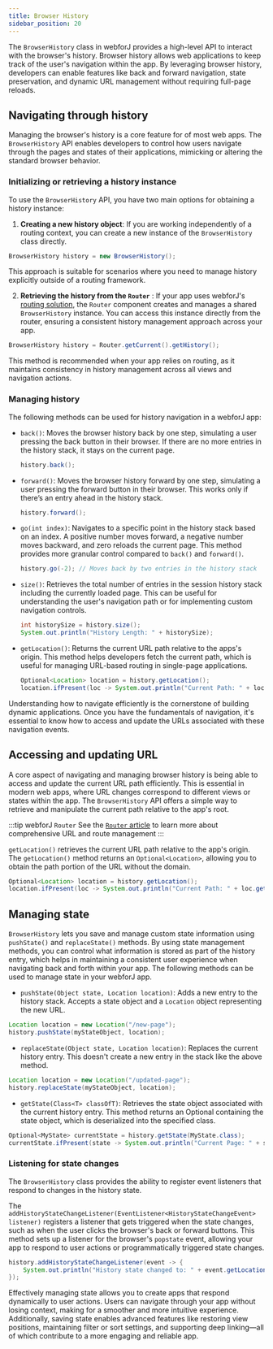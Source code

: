 ```yaml
---
title: Browser History
sidebar_position: 20
---
```


<DocChip chip='since' label='24.12' />
<JavadocLink type="foundation" location="com/webforj/router/history/BrowserHistory" top='true'/>

The `BrowserHistory` class in webforJ provides a high-level API to interact with the browser's history. Browser history allows web applications to keep track of the user's navigation within the app. By leveraging browser history, developers can enable features like back and forward navigation, state preservation, and dynamic URL management without requiring full-page reloads.

## Navigating through history

Managing the browser's history is a core feature for of most web apps. The `BrowserHistory` API enables developers to control how users navigate through the pages and states of their applications, mimicking or altering the standard browser behavior.

### Initializing or retrieving a history instance

To use the `BrowserHistory` API, you have two main options for obtaining a history instance:

1) **Creating a new history object**: If you are working independently of a routing context, you can create a new instance of the `BrowserHistory` class directly.

```java
BrowserHistory history = new BrowserHistory();
```
This approach is suitable for scenarios where you need to manage history explicitly outside of a routing framework.

2) **Retrieving the history from the `Router`** : If your app uses webforJ's [routing solution](../routing/overview), the `Router` component creates and manages a shared `BrowserHistory` instance. You can access this instance directly from the router, ensuring a consistent history management approach across your app.

```java
BrowserHistory history = Router.getCurrent().getHistory();
```
This method is recommended when your app relies on routing, as it maintains consistency in history management across all views and navigation actions.

### Managing history
The following methods can be used for history navigation in a webforJ app:

- `back()`: Moves the browser history back by one step, simulating a user pressing the back button in their browser. If there are no more entries in the history stack, it stays on the current page.

  ```java
  history.back();
  ```

- `forward()`: Moves the browser history forward by one step, simulating a user pressing the forward button in their browser. This works only if there’s an entry ahead in the history stack.

  ```java
  history.forward();
  ```

- `go(int index)`: Navigates to a specific point in the history stack based on an index. A positive number moves forward, a negative number moves backward, and zero reloads the current page. This method provides more granular control compared to `back()` and `forward()`.

  ```java
  history.go(-2); // Moves back by two entries in the history stack
  ```

- `size()`: Retrieves the total number of entries in the session history stack including the currently loaded page. This can be useful for understanding the user's navigation path or for implementing custom navigation controls.

  ```java
  int historySize = history.size();
  System.out.println("History Length: " + historySize);
  ```

- `getLocation()`: Returns the current URL path relative to the apps's origin. This method helps developers fetch the current path, which is useful for managing URL-based routing in single-page applications.

  ```java
  Optional<Location> location = history.getLocation();
  location.ifPresent(loc -> System.out.println("Current Path: " + loc.getFullURI()));
  ```

Understanding how to navigate efficiently is the cornerstone of building dynamic applications. Once you have the fundamentals of navigation, it's essential to know how to access and update the URLs associated with these navigation events.

## Accessing and updating URL

A core aspect of navigating and managing browser history is being able to access and update the current URL path efficiently. This is essential in modern web apps, where URL changes correspond to different views or states within the app. The `BrowserHistory` API offers a simple way to retrieve and manipulate the current path relative to the app's root.

:::tip webforJ `Router`
See the [`Router` article](../routing/overview) to learn more about comprehensive URL and route management
:::

`getLocation()` retrieves the current URL path relative to the app's origin. The `getLocation()` method returns an `Optional<Location>`, allowing you to obtain the path portion of the URL without the domain.

```java
Optional<Location> location = history.getLocation();
location.ifPresent(loc -> System.out.println("Current Path: " + loc.getFullURI()));
```

## Managing state

`BrowserHistory` lets you save and manage custom state information using `pushState()` and `replaceState()` methods. By using state management methods, you can control what information is stored as part of the history entry, which helps in maintaining a consistent user experience when navigating back and forth within your app. The following methods can be used to manage state in your webforJ app.

- `pushState(Object state, Location location)`: Adds a new entry to the history stack. Accepts a state object and a `Location` object representing the new URL.

```java
Location location = new Location("/new-page");
history.pushState(myStateObject, location);
```


- `replaceState(Object state, Location location)`: Replaces the current history entry. This doesn't create a new entry in the stack like the <!-- valeoff -->above<!-- valeon --> method.

```java
Location location = new Location("/updated-page");
history.replaceState(myStateObject, location);
```

- `getState(Class<T> classOfT)`: Retrieves the state object associated with the current history entry. This method returns an Optional containing the state object, which is deserialized into the specified class.

```java
Optional<MyState> currentState = history.getState(MyState.class);
currentState.ifPresent(state -> System.out.println("Current Page: " + state.getViewName()));
```

### Listening for state changes
The `BrowserHistory` class provides the ability to register event listeners that respond to changes in the history state.

The `addHistoryStateChangeListener(EventListener<HistoryStateChangeEvent> listener)` registers a listener that gets triggered when the state changes, such as when the user clicks the browser's back or forward buttons. This method sets up a listener for the browser's `popstate` event, allowing your app to respond to user actions or programmatically triggered state changes.


```java
history.addHistoryStateChangeListener(event -> {
    System.out.println("History state changed to: " + event.getLocation().getFullURI());
});
```

Effectively managing state allows you to create apps that respond dynamically to user actions. Users can navigate through your app without losing context, making for a smoother and more intuitive experience. Additionally, saving state enables advanced features like restoring view positions, maintaining filter or sort settings, and supporting deep linking—all of which contribute to a more engaging and reliable app.